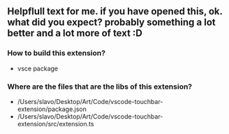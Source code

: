 ## Helpflull text for me. if you have opened this, ok. what did you expect? probably something a lot better and a lot more of text :D
### How to build this extension?
- vsce package
### Where are the files that are the libs of this extension?
- /Users/slavo/Desktop/Art/Code/vscode-touchbar-extension/package.json
- /Users/slavo/Desktop/Art/Code/vscode-touchbar-extension/src/extension.ts
